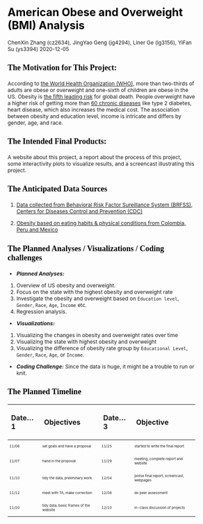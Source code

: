 American Obese and Overweight (BMI) Analysis
================
ChenXin Zhang (cz2634), JingYao Geng (jg4294), Liner Ge (lg3156), YiFan
Su (ys3394)
2020-12-05

<style type="text/css">

body{ /* Normal  */
      font-size: 12px;
  }
td {  /* Table  */
  font-size: 8px;
}
h1.title {
  font-size: 35px;
  color: DarkRed;
}
h1 { /* Header 1 */
  font-size: 25px;
  color: Black;
}
h2 { /* Header 2 */
    font-size: 22px;
  color: Black;
}
h3 { /* Header 3 */
  font-size: 18px;
  font-family: "Times New Roman", Times, serif;
  color: Black;
}
code.r{ /* Code block */
    font-size: 12px;
}
pre { /* Code block - determines code spacing between lines */
    font-size: 14px;
}
</style>

### The Motivation for This Project:

According to [the World Health Organization
(WHO)](https://www.who.int/news-room/fact-sheets/detail/obesity-and-overweight),
more than two-thirds of adults are obese or overweight and one-sixth of
children are obese in the US. Obesity is [the fifth leading
risk](https://easo.org/media-portal/statistics/) for global death.
People overweight have a higher risk of getting more than [60 chronic
diseases](https://www.healthline.com/health/obesity-facts) like type 2
diabetes, heart disease, which also increases the medical cost. The
association between obesity and education level, income is intricate and
differs by gender, age, and race.

### The Intended Final Products:

A website about this project, a report about the process of this
project, some interactivity plots to visualize results, and a screencast
illustrating this project.

### The Anticipated Data Sources

1.  [Data collected from Behavioral Risk Factor Sureillance System
    (BRFSS)](https://chronicdata.cdc.gov/Behavioral-Risk-Factors/BRFSS-Table-of-Overweight-and-Obesity-BMI-/fqb7-mgjf),
    [Centers for Diseases Control and Prevention
    (CDC)](https://www.cdc.gov/obesity/data/prevalence-maps.html#age)

2.  [Obesity based on eating habits & physical conditions from Colombia,
    Peru and Mexico](https://www.kaggle.com/ankurbajaj9/obesity-levels)

### The Planned Analyses / Visualizations / Coding challenges

  - ***Planned Analyses:***

<!-- end list -->

1.  Overview of US obesity and overweight.
2.  Focus on the state with the highest obesity and overweight rate
3.  Investigate the obesity and overweight based on `Education level`,
    `Gender`, `Race`, `Age`, `Income` etc.
4.  Regression analysis.

<!-- end list -->

  - ***Visualizations:***

<!-- end list -->

1.  Visualizing the changes in obesity and overweight rates over time
2.  Visualizing the state with highest obesity and overweight
3.  Visualizing the difference of obesity rate group by `Educational
    Level`, `Gender`, `Race`, `Age`, or `Income`.

<!-- end list -->

  - ***Coding Challenge:*** Since the data is huge, it might be a
    trouble to run or knit.

### The Planned Timeline

<table>

<thead>

<tr>

<th style="text-align:left;">

Date…1

</th>

<th style="text-align:left;">

Objectives

</th>

<th style="text-align:left;">

Date…3

</th>

<th style="text-align:left;">

Objective

</th>

</tr>

</thead>

<tbody>

<tr>

<td style="text-align:left;">

11/06

</td>

<td style="text-align:left;">

set goals and have a proposal

</td>

<td style="text-align:left;">

11/25

</td>

<td style="text-align:left;">

started to write the final report

</td>

</tr>

<tr>

<td style="text-align:left;">

11/07

</td>

<td style="text-align:left;">

hand in the proposal

</td>

<td style="text-align:left;">

11/29

</td>

<td style="text-align:left;">

meeting, complete report and website

</td>

</tr>

<tr>

<td style="text-align:left;">

11/10

</td>

<td style="text-align:left;">

tidy the data, preliminary work

</td>

<td style="text-align:left;">

12/04

</td>

<td style="text-align:left;">

polise final report, screencast, webpages

</td>

</tr>

<tr>

<td style="text-align:left;">

11/12

</td>

<td style="text-align:left;">

meet with TA, make correction

</td>

<td style="text-align:left;">

12/08

</td>

<td style="text-align:left;">

do peer assessment

</td>

</tr>

<tr>

<td style="text-align:left;">

11/20

</td>

<td style="text-align:left;">

tidy data, basic frames of the website

</td>

<td style="text-align:left;">

12/10

</td>

<td style="text-align:left;">

in-class discussion of projects

</td>

</tr>

</tbody>

</table>
